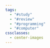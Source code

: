 ```yaml
---
tags:
  - "#study"
  - "#review"
  - "#programming"
  - "#computer"
cssclasses:
  - center-images
---
```

